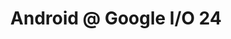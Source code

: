 ---
layout: talk
section-type: talk
title: "Android @ Google I/O 24"
technology: "Android, Google I/O"
cover-img: "img/talks/io-cover.jpeg"
thumb-img: "img/talks/io24.png"
permalink: /talks/google-io-24
location: "GDG Sydney"
type: "In Person"
presentation-id: "2PACX-1vRfo-cZjEHPOdHL7NdIZpe8VkJP4qczkgT-CkPMR39kUSENDkJaZhLiS3D64JnRw7A-ITUuKEGCPqb5"
youtube-id: ""
---